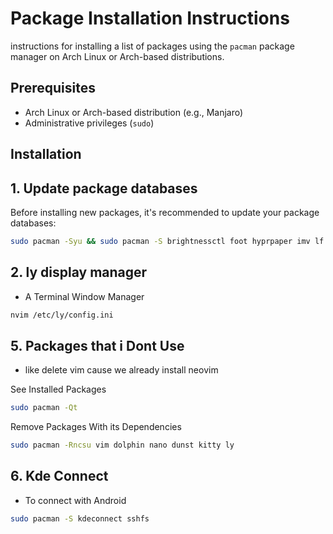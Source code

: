 # Package Installation Instructions

instructions for installing a list of packages using the `pacman` package manager on Arch Linux or Arch-based distributions.

## Prerequisites

- Arch Linux or Arch-based distribution (e.g., Manjaro)
- Administrative privileges (`sudo`)

## Installation

## 1. Update package databases
Before installing new packages, it's recommended to update your package databases:

```bash
sudo pacman -Syu && sudo pacman -S brightnessctl foot hyprpaper imv lf mpv neovim ttf-hack ttf-hack-nerd waybar bleachbit fastfetch unzip hyprlock newsboat mupdf
```
## 2. ly display manager
- A Terminal Window Manager

```bash
nvim /etc/ly/config.ini
```

## 5. Packages that i Dont Use
- like delete vim cause we already install neovim

See Installed Packages
```bash
sudo pacman -Qt
```

Remove Packages With its Dependencies
```bash
sudo pacman -Rncsu vim dolphin nano dunst kitty ly
```

## 6. Kde Connect
- To connect with Android
```bash
sudo pacman -S kdeconnect sshfs
```
